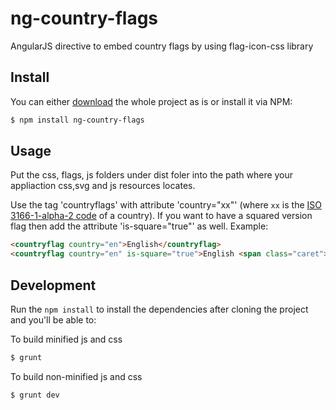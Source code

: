 # ng-country-flags
AngularJS directive to embed country flags by using flag-icon-css library

Install
-------
You can either [download](https://github.com/OscarYuen/ng-country-flags/archive/master.zip)
the whole project as is or install it via NPM:

```bash
$ npm install ng-country-flags
```

## Usage
Put the css, flags, js folders under dist foler into the path where your appliaction css,svg and js resources locates. 

Use the tag 'countryflags' with attribute 'country="xx"' (where `xx` is the
[ISO 3166-1-alpha-2 code](http://www.iso.org/iso/country_names_and_code_elements)
of a country). If you want to have a squared version flag
then add the attribute 'is-square="true"' as well. Example:

```html
<countryflag country="en">English</countryflag>
<countryflag country="en" is-square="true">English <span class="caret"></span></countryflag>
```

## Development

Run the `npm install` to install the dependencies after cloning the project and
you'll be able to:

To build minified js and css

```bash
$ grunt
```

To build non-minified js and css 

```bash
$ grunt dev
```

